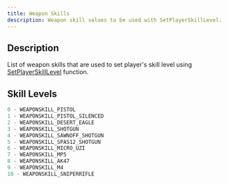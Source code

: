 ```yaml
---
title: Weapon Skills
description: Weapon skill values to be used with SetPlayerSkillLevel.
---
```


## Description

List of weapon skills that are used to set player's skill level using [SetPlayerSkillLevel](../functions/SetPlayerSkillLevel.md) function.

## Skill Levels

```c
0 - WEAPONSKILL_PISTOL
1 - WEAPONSKILL_PISTOL_SILENCED
2 - WEAPONSKILL_DESERT_EAGLE
3 - WEAPONSKILL_SHOTGUN
4 - WEAPONSKILL_SAWNOFF_SHOTGUN
5 - WEAPONSKILL_SPAS12_SHOTGUN
6 - WEAPONSKILL_MICRO_UZI
7 - WEAPONSKILL_MP5
8 - WEAPONSKILL_AK47
9 - WEAPONSKILL_M4
10 - WEAPONSKILL_SNIPERRIFLE
```